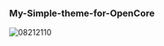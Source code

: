 ### My-Simple-theme-for-OpenCore
![08212110](https://user-images.githubusercontent.com/6248794/89720554-3a578e00-d9a1-11ea-99dc-8c32438561d5.png)
